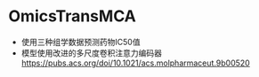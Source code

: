 # OmicsTransMCA
- 使用三种组学数据预测药物IC50值
- 模型使用改进的多尺度卷积注意力编码器 https://pubs.acs.org/doi/10.1021/acs.molpharmaceut.9b00520

